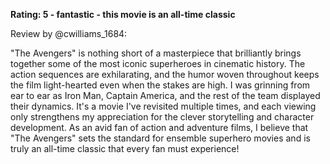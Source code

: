 **Rating: 5 - fantastic - this movie is an all-time classic**

Review by @cwilliams_1684:

"The Avengers" is nothing short of a masterpiece that brilliantly brings together some of the most iconic superheroes in cinematic history. The action sequences are exhilarating, and the humor woven throughout keeps the film light-hearted even when the stakes are high. I was grinning from ear to ear as Iron Man, Captain America, and the rest of the team displayed their dynamics. It's a movie I've revisited multiple times, and each viewing only strengthens my appreciation for the clever storytelling and character development. As an avid fan of action and adventure films, I believe that "The Avengers" sets the standard for ensemble superhero movies and is truly an all-time classic that every fan must experience!